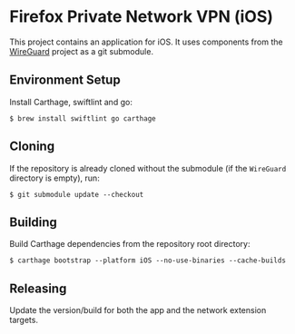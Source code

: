 # Firefox Private Network VPN (iOS)
This project contains an application for iOS. It uses components from the [WireGuard](http://www.wireguard.com/) project as a git submodule.

## Environment Setup
Install Carthage, swiftlint and go:
```
$ brew install swiftlint go carthage
```

## Cloning
If the repository is already cloned without the submodule (if the `WireGuard` directory is empty), run:
```
$ git submodule update --checkout
```

## Building
Build Carthage dependencies from the repository root directory:
```
$ carthage bootstrap --platform iOS --no-use-binaries --cache-builds
```

## Releasing
Update the version/build for both the app and the network extension targets.
